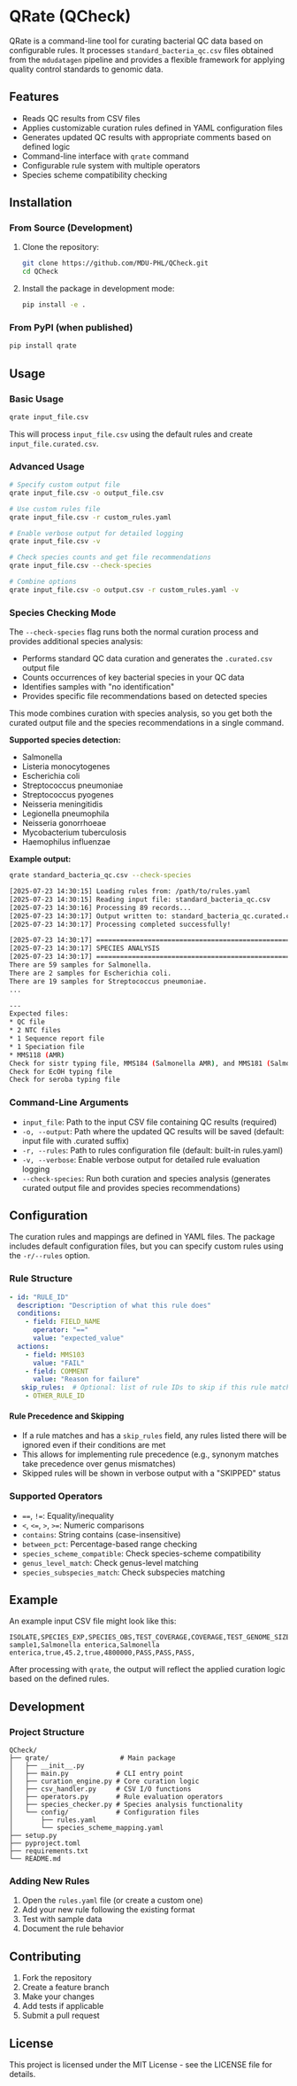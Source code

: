 # QRate (QCheck)

QRate is a command-line tool for curating bacterial QC data based on configurable rules. It processes `standard_bacteria_qc.csv` files obtained from the `mdudatagen` pipeline and provides a flexible framework for applying quality control standards to genomic data.

## Features

- Reads QC results from CSV files
- Applies customizable curation rules defined in YAML configuration files
- Generates updated QC results with appropriate comments based on defined logic
- Command-line interface with `qrate` command
- Configurable rule system with multiple operators
- Species scheme compatibility checking

## Installation

### From Source (Development)

1. Clone the repository:

   ```bash
   git clone https://github.com/MDU-PHL/QCheck.git
   cd QCheck
   ```

2. Install the package in development mode:

   ```bash
   pip install -e .
   ```

### From PyPI (when published)

```bash
pip install qrate
```

## Usage

### Basic Usage

```bash
qrate input_file.csv
```

This will process `input_file.csv` using the default rules and create `input_file.curated.csv`.

### Advanced Usage

```bash
# Specify custom output file
qrate input_file.csv -o output_file.csv

# Use custom rules file
qrate input_file.csv -r custom_rules.yaml

# Enable verbose output for detailed logging
qrate input_file.csv -v

# Check species counts and get file recommendations
qrate input_file.csv --check-species

# Combine options
qrate input_file.csv -o output.csv -r custom_rules.yaml -v
```

### Species Checking Mode

The `--check-species` flag runs both the normal curation process and provides additional species analysis:

- Performs standard QC data curation and generates the `.curated.csv` output file
- Counts occurrences of key bacterial species in your QC data
- Identifies samples with "no identification"
- Provides specific file recommendations based on detected species

This mode combines curation with species analysis, so you get both the curated output file and the species recommendations in a single command.

**Supported species detection:**

- Salmonella
- Listeria monocytogenes
- Escherichia coli
- Streptococcus pneumoniae
- Streptococcus pyogenes
- Neisseria meningitidis
- Legionella pneumophila
- Neisseria gonorrhoeae
- Mycobacterium tuberculosis
- Haemophilus influenzae

**Example output:**

```bash
qrate standard_bacteria_qc.csv --check-species

[2025-07-23 14:30:15] Loading rules from: /path/to/rules.yaml
[2025-07-23 14:30:15] Reading input file: standard_bacteria_qc.csv
[2025-07-23 14:30:16] Processing 89 records...
[2025-07-23 14:30:17] Output written to: standard_bacteria_qc.curated.csv
[2025-07-23 14:30:17] Processing completed successfully!

[2025-07-23 14:30:17] ==================================================
[2025-07-23 14:30:17] SPECIES ANALYSIS
[2025-07-23 14:30:17] ==================================================
There are 59 samples for Salmonella.
There are 2 samples for Escherichia coli.
There are 19 samples for Streptococcus pneumoniae.
...

---
Expected files:
* QC file
* 2 NTC files
* 1 Sequence report file
* 1 Speciation file
* MMS118 (AMR)
Check for sistr typing file, MMS184 (Salmonella AMR), and MMS181 (Salmonella cgMLST)
Check for EcOH typing file
Check for seroba typing file
```

### Command-Line Arguments

- `input_file`: Path to the input CSV file containing QC results (required)
- `-o, --output`: Path where the updated QC results will be saved (default: input file with .curated suffix)
- `-r, --rules`: Path to rules configuration file (default: built-in rules.yaml)
- `-v, --verbose`: Enable verbose output for detailed rule evaluation logging
- `--check-species`: Run both curation and species analysis (generates curated output file and provides species recommendations)

## Configuration

The curation rules and mappings are defined in YAML files. The package includes default configuration files, but you can specify custom rules using the `-r/--rules` option.

### Rule Structure

```yaml
- id: "RULE_ID"
  description: "Description of what this rule does"
  conditions:
    - field: FIELD_NAME
      operator: "=="
      value: "expected_value"
  actions:
    - field: MMS103
      value: "FAIL"
    - field: COMMENT
      value: "Reason for failure"
   skip_rules:  # Optional: list of rule IDs to skip if this rule matches
    - OTHER_RULE_ID
```

#### Rule Precedence and Skipping

- If a rule matches and has a `skip_rules` field, any rules listed there will be ignored even if their conditions are met
- This allows for implementing rule precedence (e.g., synonym matches take precedence over genus mismatches)
- Skipped rules will be shown in verbose output with a "SKIPPED" status

### Supported Operators

- `==`, `!=`: Equality/inequality
- `<`, `<=`, `>`, `>=`: Numeric comparisons
- `contains`: String contains (case-insensitive)
- `between_pct`: Percentage-based range checking
- `species_scheme_compatible`: Check species-scheme compatibility
- `genus_level_match`: Check genus-level matching
- `species_subspecies_match`: Check subspecies matching

## Example

An example input CSV file might look like this:

```csv
ISOLATE,SPECIES_EXP,SPECIES_OBS,TEST_COVERAGE,COVERAGE,TEST_GENOME_SIZE_KMER,GENOME_SIZE_KMER,MMS103,MMS109,TEST_QC,COMMENT
sample1,Salmonella enterica,Salmonella enterica,true,45.2,true,4800000,PASS,PASS,PASS,
```

After processing with `qrate`, the output will reflect the applied curation logic based on the defined rules.

## Development

### Project Structure

```text
QCheck/
├── qrate/                  # Main package
│   ├── __init__.py
│   ├── main.py            # CLI entry point
│   ├── curation_engine.py # Core curation logic
│   ├── csv_handler.py     # CSV I/O functions
│   ├── operators.py       # Rule evaluation operators
│   ├── species_checker.py # Species analysis functionality
│   └── config/            # Configuration files
│       ├── rules.yaml
│       └── species_scheme_mapping.yaml
├── setup.py
├── pyproject.toml
├── requirements.txt
└── README.md
```

### Adding New Rules

1. Open the `rules.yaml` file (or create a custom one)
2. Add your new rule following the existing format
3. Test with sample data
4. Document the rule behavior

## Contributing

1. Fork the repository
2. Create a feature branch
3. Make your changes
4. Add tests if applicable
5. Submit a pull request

## License

This project is licensed under the MIT License - see the LICENSE file for details.
